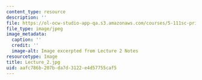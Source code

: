 ```yaml
---
content_type: resource
description: ''
file: https://ol-ocw-studio-app-qa.s3.amazonaws.com/courses/5-111sc-principles-of-chemical-science-fall-2014/aafc786b207bda7d3122e4d57755caf5_Lecture_2.jpg
file_type: image/jpeg
image_metadata:
  caption: ''
  credit: ''
  image-alt: Image excerpted from Lecture 2 Notes
resourcetype: Image
title: Lecture_2.jpg
uid: aafc786b-207b-da7d-3122-e4d57755caf5
---
```

